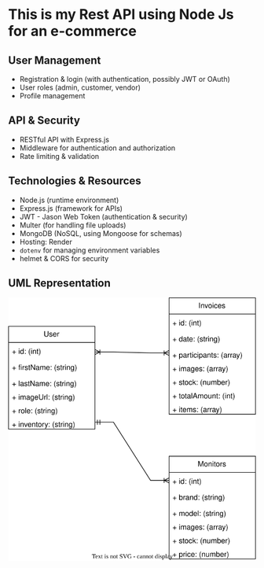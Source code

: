 # This is my Rest API using Node Js for an e-commerce

## User Management

- Registration & login (with authentication, possibly JWT or OAuth)
- User roles (admin, customer, vendor)
- Profile management

## API & Security

- RESTful API with Express.js
- Middleware for authentication and authorization
- Rate limiting & validation

## Technologies & Resources

- Node.js (runtime environment)
- Express.js (framework for APIs)
- JWT - Jason Web Token (authentication & security)
- Multer (for handling file uploads)
- MongoDB (NoSQL, using Mongoose for schemas)
- Hosting: Render
- `dotenv` for managing environment variables
- helmet & CORS for security

## UML Representation

![UML diagram](res-api-ecommerce.svg "UML diagram")
